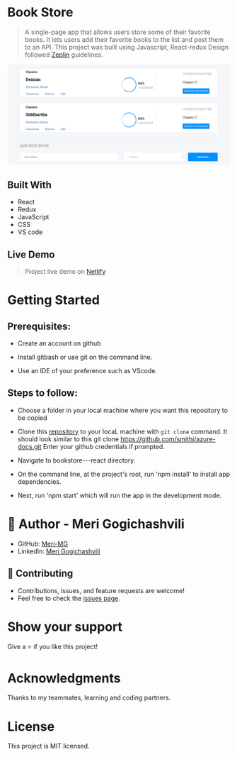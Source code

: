 
# Book Store

> A single-page app that allows users store some of their favorite books. It lets users add their favorite books to the list and post them to an API. This project was built using Javascript, React-redux
> Design followed [Zeplin](https://app.zeplin.io/projects) guidelines.

![Bookstore](https://raw.githubusercontent.com/Meri-MG/bookstore---react/style/Bookstore.png)

## Built With

- React
- Redux
- JavaScript
- CSS
- VS code

## Live Demo

> Project live demo on [Netlify](https://wizardly-mclean-4b0219.netlify.app/)


# Getting Started
## Prerequisites:


- Create an account on github

- Install gitbash or use git on the command line.

- Use an IDE of your preference such as VScode.

## Steps to follow:

- Choose a folder in your local machine where you want this repository to be copied

- Clone this [repository](https://github.com/Meri-MG/bookstore---react) to your locaL machine with `git clone` command.
It should look similar to this git clone https://github.com/smithj/azure-docs.git Enter your github credentials if prompted.

- Navigate to bookstore---react directory.

- On the command line, at the project's root, run 'npm install' to install app dependencies.

- Next, run 'npm start' which will run the app in the development mode.


# 👤 Author - Meri Gogichashvili
- GitHub: [Meri-MG](https://github.com/Meri-MG) 
- LinkedIn: [Meri Gogichashvili](https://www.linkedin.com/feed/)

## 🤝 Contributing
- Contributions, issues, and feature requests are welcome!
- Feel free to check the [issues page](https://github.com/Meri-MG/bookstore---react/issues).

# Show your support
Give a ⭐ if you like this project!

# Acknowledgments
Thanks to my teammates, learning and coding partners.

# License
This project is MIT licensed.
